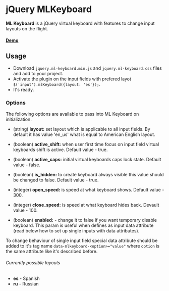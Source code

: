 # jQuery MLKeyboard

**ML Keyboard** is a jQuery virtual keyboard with features to change input layouts on the flight.

#### [Demo](http://mbut.github.io/jquery.mlkeyboard/)

## Usage
* Download <code>jquery.ml-keyboard.min.js</code> and <code>jquery.ml-keyboard.css</code> files and add to your project.
* Activate the plugin on the input fields with prefered layot <code>$('input').mlKeyboard({layout: 'es'});</code>.
* It's ready.

### Options
The following options are available to pass into ML Keyboard on initialization.

* (string) **layout:** set layout which is applicable to all input fields. By default it has value 'en_us' what is equal to American English layout.

* (boolean) **active_shift:** when user first time focus on input field virtual keyboards shift is active. Default value - true.

* (boolean) **active_caps:** initial virtual keyboards caps lock state. Default value - false.

* (boolean) **is_hidden:** to create keyboard always visible this value should be changed to false. Default value - true.

* (integer) **open_speed:** is speed at what keyboard shows. Default value - 300.

* (integer) **close_speed:** is speed at what keyboard hides back. Devault value - 100.

* (boolean) **enabled:** - change it to false if you want temporary disable keyboard. This param is useful when defines as input data attribute (read below how to set up single inputs with data attributes).

To change behaviour of single input field special data attribute should be added to it's tag name <code>data-mlkeyboard-&lt;option&gt;="value"</code> where <code>option</code> is the same attribute like it's described before.
        
###### Currently possible layouts</h5>
* **es** - Spanish
* **ru** - Russian